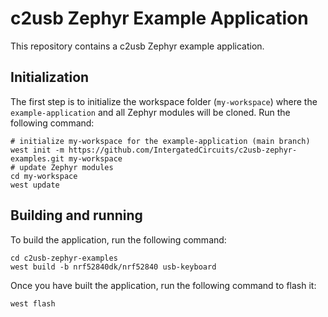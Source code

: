 # c2usb Zephyr Example Application

This repository contains a c2usb Zephyr example application.

## Initialization

The first step is to initialize the workspace folder (``my-workspace``) where
the ``example-application`` and all Zephyr modules will be cloned. Run the following
command:

```shell
# initialize my-workspace for the example-application (main branch)
west init -m https://github.com/IntergatedCircuits/c2usb-zephyr-examples.git my-workspace
# update Zephyr modules
cd my-workspace
west update
```

## Building and running

To build the application, run the following command:

```shell
cd c2usb-zephyr-examples
west build -b nrf52840dk/nrf52840 usb-keyboard
```

Once you have built the application, run the following command to flash it:

```shell
west flash
```
